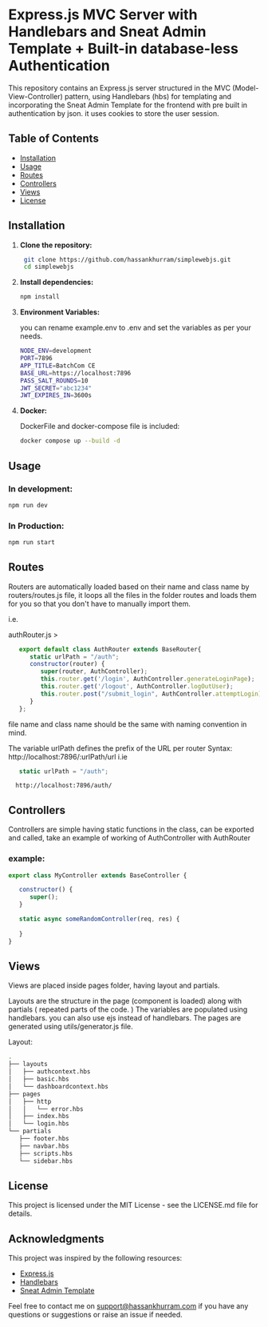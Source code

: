 # Express.js MVC Server with Handlebars and Sneat Admin Template +  Built-in database-less Authentication 

This repository contains an Express.js server structured in the MVC (Model-View-Controller) pattern, using Handlebars (hbs) for templating and incorporating the Sneat Admin Template for the frontend with pre built in authentication by json. it uses cookies to store the user session.


## Table of Contents

- [Installation](#installation)
- [Usage](#usage)
- [Routes](#routes)
- [Controllers](#controllers)
- [Views](#views)
- [License](#license)

## Installation

1. **Clone the repository:**

   ```sh
    git clone https://github.com/hassankhurram/simplewebjs.git
    cd simplewebjs
    ```

2. **Install dependencies:**

   ```sh
   npm install
   ```
3. **Environment Variables:**

   you can rename example.env to .env and set the variables as per your needs.
   ```sh
   NODE_ENV=development
   PORT=7896
   APP_TITLE=BatchCom CE
   BASE_URL=https://localhost:7896
   PASS_SALT_ROUNDS=10
   JWT_SECRET="abc1234"
   JWT_EXPIRES_IN=3600s
   ```
4. **Docker:**

   DockerFile and docker-compose file is included:

   ```sh
   docker compose up --build -d
   ```


## Usage

   ### In development: 

   ```sh
   npm run dev
   ```

   ### In Production: 

   ```sh
   npm run start
   ```
## Routes

   Routers are automatically loaded based on their name and class name by routers/routes.js file, it loops all the files in the folder routes and loads them for you so that you don't have to manually import them.

   i.e.

   authRouter.js >
   ```js
      export default class AuthRouter extends BaseRouter{
         static urlPath = "/auth";
         constructor(router) {
            super(router, AuthController);
            this.router.get('/login', AuthController.generateLoginPage);
            this.router.get('/logout', AuthController.logOutUser);
            this.router.post("/submit_login", AuthController.attemptLogin);
         }
      };
   ```

   file name and class name should be the same with naming convention in mind.

   The variable urlPath defines the prefix of the URL per router
   Syntax: 
      http://localhost:7896/:urlPath/url
   i.ie
   ```js
      static urlPath = "/auth";
   ```

      http://localhost:7896/auth/
      
## Controllers

   Controllers are simple having static functions in the class, can be exported and called, take an example of working of AuthController with AuthRouter 

   ### example:
   ```js
   export class MyController extends BaseController {

      constructor() {
         super();
      }

      static async someRandomController(req, res) {
         
      }
   }
   ```
## Views
   Views are placed inside pages folder, having layout and partials.
   
   Layouts are the structure in the page (component is loaded) along with partials ( repeated parts of the code. )
   The variables are populated using handlebars. you can also use ejs instead of handlebars.
   The pages are generated using utils/generator.js file. 

   Layout:
   ```sh
   .
   ├── layouts
   │   ├── authcontext.hbs
   │   ├── basic.hbs
   │   └── dashboardcontext.hbs
   ├── pages
   │   ├── http
   │   │   └── error.hbs
   │   ├── index.hbs
   │   └── login.hbs
   └── partials
      ├── footer.hbs
      ├── navbar.hbs
      ├── scripts.hbs
      └── sidebar.hbs
   ```

## License


This project is licensed under the MIT License - see the LICENSE.md file for details.

## Acknowledgments

This project was inspired by the following resources:

* [Express.js](https://expressjs.com/)
* [Handlebars](https://handlebarsjs.com/)
* [Sneat Admin Template](https://github.com/themeselection/sneat-html-admin-template)

Feel free to contact me on support@hassankhurram.com if you have any questions or suggestions or raise an issue if needed.

